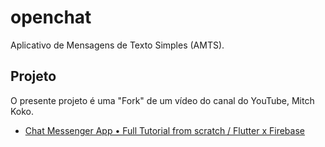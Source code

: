 # openchat

Aplicativo de Mensagens de Texto Simples (AMTS).

## Projeto

O presente projeto é uma "Fork" de um vídeo do canal do YouTube, Mitch Koko.
- [Chat Messenger App • Full Tutorial from scratch / Flutter x Firebase](https://www.youtube.com/watch?v=mBBycL0EtBQ)
